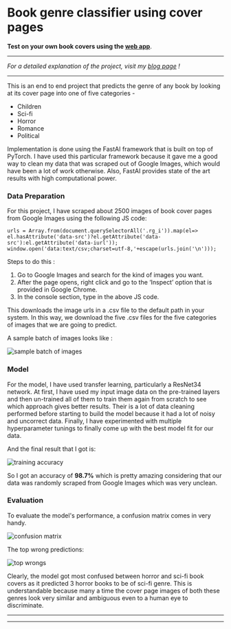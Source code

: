 # Book genre classifier using cover pages 

**Test on your own book covers using the [web app](https://book-genre-detector.onrender.com/)**.

---
*For a detailed explanation of the project, visit my [blog page](https://medium.com/swlh/judging-a-book-by-its-cover-the-deep-learning-way-94847c7c1274) !*

---

This is an end to end project that predicts the genre of any book by looking at its cover page into one of five categories - 
* Children
* Sci-fi
* Horror
* Romance
* Political

Implementation is done using the FastAI framework that is built on top of PyTorch. I have used this particular framework because it gave me a good way to clean my data that was scraped out of Google Images, which would have been a lot of work otherwise. Also, FastAI provides state of the art results with high computational power. 

### Data Preparation

For this project, I have scraped about 2500 images of book cover pages from Google Images using the following JS code:
```
urls = Array.from(document.querySelectorAll('.rg_i')).map(el=> el.hasAttribute('data-src')?el.getAttribute('data-src'):el.getAttribute('data-iurl')); 
window.open('data:text/csv;charset=utf-8,'+escape(urls.join('\n')));

```
Steps to do this :
1. Go to Google Images and search for the kind of images you want.
2. After the page opens, right click and go to the ‘Inspect’ option that is provided in Google Chrome.
3. In the console section, type in the above JS code.

This downloads the image urls in a .csv file to the default path in your system. In this way, we download the five .csv files for the five categories of images that we are going to predict. 

A sample batch of images looks like :

![sample batch of images][logo]

[logo]: https://github.com/adityarc19/Book-Genre-classifier/blob/master/images/Screenshot%202020-07-13%20at%2010.36.57%20PM.png


### Model

For the model, I have used transfer learning, particularly a ResNet34 network. At first, I have used my input image data on the pre-trained layers and then un-trained all of them to train them again from scratch to see which approach gives better results. 
Their is a lot of data cleaning performed before starting to build the model because it had a lot of noisy and uncorrect data. Finally, I have experimented with multiple hyperparameter tunings to finally come up with the best model fit for our data.

And the final result that I got is:

![training accuracy][p]

[p]: https://github.com/adityarc19/Book-Genre-classifier/blob/master/images/WhatsApp%20Image%202020-07-14%20at%2012.38.41%20AM.jpeg

So I got an accuracy of **98.7%** which is pretty amazing considering that our data was randomly scraped from Google Images which was very unclean.

### Evaluation

To evaluate the model's performance, a confusion matrix comes in very handy.

![confusion matrix][pic]

[pic]: https://github.com/adityarc19/Book-Genre-classifier/blob/master/images/Screenshot%202020-07-14%20at%2012.27.01%20AM.png

The top wrong predictions:

![top wrongs][tw]

[tw]: https://github.com/adityarc19/Book-Genre-classifier/blob/master/images/Screenshot%202020-07-14%20at%2012.48.37%20AM.png

Clearly, the model got most confused between horror and sci-fi book covers as it predicted 3 horror books to be of sci-fi genre. This is understandable because many a time the cover page images of both these genres look very similar and ambiguous even to a human eye to discriminate.

---
---
